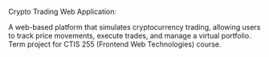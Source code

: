 Crypto Trading Web Application:

A web-based platform that simulates cryptocurrency trading, allowing users to track price movements, execute trades, and manage a virtual portfolio. Term project for CTIS 255 (Frontend Web Technologies) course.
